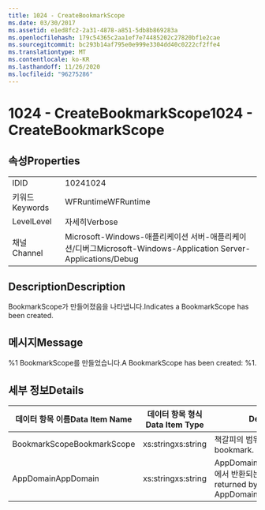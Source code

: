 ```yaml
---
title: 1024 - CreateBookmarkScope
ms.date: 03/30/2017
ms.assetid: e1ed8fc2-2a31-4878-a851-5db8b869283a
ms.openlocfilehash: 179c54365c2aa1ef7e74485202c27820bf1e2cae
ms.sourcegitcommit: bc293b14af795e0e999e3304dd40c0222cf2ffe4
ms.translationtype: MT
ms.contentlocale: ko-KR
ms.lasthandoff: 11/26/2020
ms.locfileid: "96275286"
---
```

# <a name="1024---createbookmarkscope"></a><span data-ttu-id="c0e16-102">1024 - CreateBookmarkScope</span><span class="sxs-lookup"><span data-stu-id="c0e16-102">1024 - CreateBookmarkScope</span></span>

## <a name="properties"></a><span data-ttu-id="c0e16-103">속성</span><span class="sxs-lookup"><span data-stu-id="c0e16-103">Properties</span></span>  
  
|||  
|-|-|  
|<span data-ttu-id="c0e16-104">ID</span><span class="sxs-lookup"><span data-stu-id="c0e16-104">ID</span></span>|<span data-ttu-id="c0e16-105">1024</span><span class="sxs-lookup"><span data-stu-id="c0e16-105">1024</span></span>|  
|<span data-ttu-id="c0e16-106">키워드</span><span class="sxs-lookup"><span data-stu-id="c0e16-106">Keywords</span></span>|<span data-ttu-id="c0e16-107">WFRuntime</span><span class="sxs-lookup"><span data-stu-id="c0e16-107">WFRuntime</span></span>|  
|<span data-ttu-id="c0e16-108">Level</span><span class="sxs-lookup"><span data-stu-id="c0e16-108">Level</span></span>|<span data-ttu-id="c0e16-109">자세히</span><span class="sxs-lookup"><span data-stu-id="c0e16-109">Verbose</span></span>|  
|<span data-ttu-id="c0e16-110">채널</span><span class="sxs-lookup"><span data-stu-id="c0e16-110">Channel</span></span>|<span data-ttu-id="c0e16-111">Microsoft-Windows-애플리케이션 서버-애플리케이션/디버그</span><span class="sxs-lookup"><span data-stu-id="c0e16-111">Microsoft-Windows-Application Server-Applications/Debug</span></span>|  
  
## <a name="description"></a><span data-ttu-id="c0e16-112">Description</span><span class="sxs-lookup"><span data-stu-id="c0e16-112">Description</span></span>  

 <span data-ttu-id="c0e16-113">BookmarkScope가 만들어졌음을 나타냅니다.</span><span class="sxs-lookup"><span data-stu-id="c0e16-113">Indicates a BookmarkScope has been created.</span></span>  
  
## <a name="message"></a><span data-ttu-id="c0e16-114">메시지</span><span class="sxs-lookup"><span data-stu-id="c0e16-114">Message</span></span>  

 <span data-ttu-id="c0e16-115">%1 BookmarkScope를 만들었습니다.</span><span class="sxs-lookup"><span data-stu-id="c0e16-115">A BookmarkScope has been created: %1.</span></span>  
  
## <a name="details"></a><span data-ttu-id="c0e16-116">세부 정보</span><span class="sxs-lookup"><span data-stu-id="c0e16-116">Details</span></span>  
  
|<span data-ttu-id="c0e16-117">데이터 항목 이름</span><span class="sxs-lookup"><span data-stu-id="c0e16-117">Data Item Name</span></span>|<span data-ttu-id="c0e16-118">데이터 항목 형식</span><span class="sxs-lookup"><span data-stu-id="c0e16-118">Data Item Type</span></span>|<span data-ttu-id="c0e16-119">Description</span><span class="sxs-lookup"><span data-stu-id="c0e16-119">Description</span></span>|  
|--------------------|--------------------|-----------------|  
|<span data-ttu-id="c0e16-120">BookmarkScope</span><span class="sxs-lookup"><span data-stu-id="c0e16-120">BookmarkScope</span></span>|<span data-ttu-id="c0e16-121">xs:string</span><span class="sxs-lookup"><span data-stu-id="c0e16-121">xs:string</span></span>|<span data-ttu-id="c0e16-122">책갈피의 범위입니다.</span><span class="sxs-lookup"><span data-stu-id="c0e16-122">The scope of the bookmark.</span></span>|  
|<span data-ttu-id="c0e16-123">AppDomain</span><span class="sxs-lookup"><span data-stu-id="c0e16-123">AppDomain</span></span>|<span data-ttu-id="c0e16-124">xs:string</span><span class="sxs-lookup"><span data-stu-id="c0e16-124">xs:string</span></span>|<span data-ttu-id="c0e16-125">AppDomain.CurrentDomain.FriendlyName에서 반환되는 문자열입니다.</span><span class="sxs-lookup"><span data-stu-id="c0e16-125">The string returned by AppDomain.CurrentDomain.FriendlyName.</span></span>|

